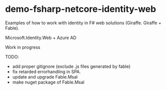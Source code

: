 # demo-fsharp-netcore-identity-web
Examples of how to work with identity in F# web solutions (Giraffe. Giraffe + Fable). 

Microsoft.Identity.Web + Azure AD

Work in progress

TODO:
- add proper gitignore (exclude .js files generated by fable)
- fix retarded errorhandling in SPA.
- update and upgrade Fable.Msal
- make nuget package of Fable.Msal
